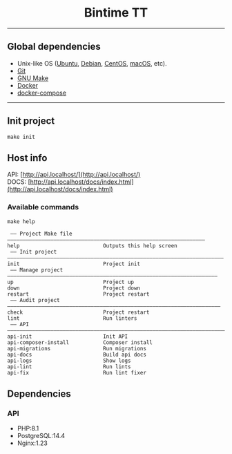<h1 align="center">Bintime TT</h1>
<hr/>

## Global dependencies
- Unix-like OS ([Ubuntu](https://ubuntu.com/download), [Debian](https://www.debian.org/download), [CentOS](https://www.centos.org/download/), [macOS](https://www.apple.com/macos/),  etc).
- [Git](https://git-scm.com/downloads)
- [GNU Make](https://www.gnu.org/software/make/)
- [Docker](https://docs.docker.com/engine/install/)
- [docker-compose](https://docs.docker.com/compose/install/)
<hr/>

## Init project

```make init```

## Host info

API: [http://api.localhost/](http://api.localhost/)<br/>
DOCS: [http://api.localhost/docs/index.html](http://api.localhost/docs/index.html)<br/>

### Available commands
```make help```
```
 —— Project Make file  ———————————————————————————————————————————————————————————————— 
help                           Outputs this help screen
 —— Init project —————————————————————————————————————————————————————————————————————— 
init                           Project init
 —— Manage project ———————————————————————————————————————————————————————————————————— 
up                             Project up
down                           Project down
restart                        Project restart
 —— Audit project ————————————————————————————————————————————————————————————————————— 
check                          Project restart
lint                           Run linters
 —— API ——————————————————————————————————————————————————————————————————————————————— 
api-init                       Init API
api-composer-install           Composer install
api-migrations                 Run migrations
api-docs                       Build api docs
api-logs                       Show logs
api-lint                       Run lints
api-fix                        Run lint fixer
```

## Dependencies

### API
- PHP:8.1
- PostgreSQL:14.4
- Nginx:1.23